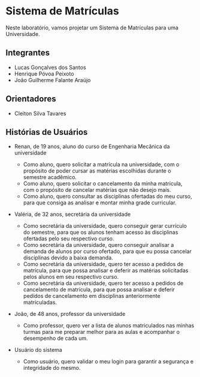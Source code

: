 # Sistema de Matrículas
Neste laboratório, vamos projetar um Sistema de Matrículas para uma Universidade.

## Integrantes
* Lucas Gonçalves dos Santos
* Henrique Póvoa Peixoto
* João Guilherme Falante Araújo


## Orientadores
* Cleiton Silva Tavares


## Histórias de Usuários 

* Renan, de 19 anos, aluno do curso de Engenharia Mecânica da universidade
  
  - Como aluno, quero solicitar a matrícula na universidade, com o propósito de poder cursar as matérias escolhidas durante o semestre acadẽmico.
  - Como aluno, quero solicitar o cancelamento da minha matrícula, com o propósito de cancelar matérias que não desejo mais.
  - Como aluno, quero consultar as disciplinas ofertadas do meu curso, para que consiga as analisar e montar minha grade curricular.
    

* Valéria, de 32 anos, secretária da universidade

  - Como secretária da universidade, quero conseguir gerar currículo do semestre, para que os alunos tenham acesso às disciplinas ofertadas pelo seu respectivo curso.
  - Como secretária da universidade, quero conseguir analisar a demanda de alunos por curso ofertado, para que eu possa cancelar disciplinas devido a baixa demanda.
  - Como secretária da universidade, quero ter acesso a pedidos de matrícula, para que possa analisar e deferir as matérias solicitadas pelos alunos em seu respectivo curso.
  - Como secretária da universidade, quero ter acesso a pedidos de cancelamento de matrícula, para que possa analisar e deferir pedidos de cancelamento em disciplinas anteriormente matrículadas.

* João, de 48 anos, professor da universidade
  - Como professor, quero ver a lista de alunos matriculados nas minhas turmas para me preparar melhor para as aulas e acompanhar o desempenho de cada um.
 
* Usuário do sistema
  - Como usuário, quero validar o meu login para garantir a segurança e integridade do mesmo.
